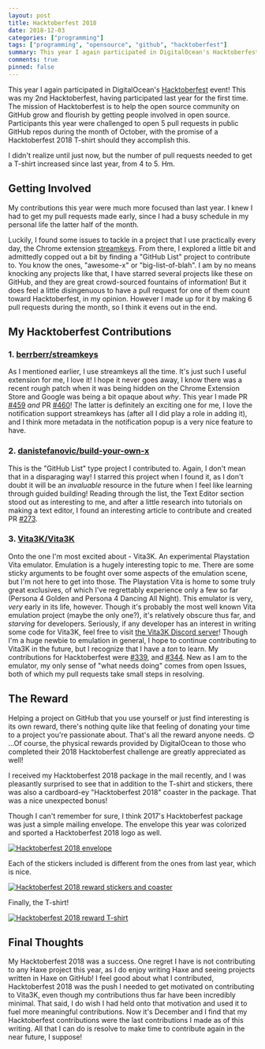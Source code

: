```yaml
---
layout: post
title: Hacktoberfest 2018
date: 2018-12-03
categories: ["programming"]
tags: ["programming", "opensource", "github", "hacktoberfest"]
summary: This year I again participated in DigitalOcean's Hacktoberfest event! This was my 2nd Hacktoberfest, having participated last year for the first time. The mission of Hacktoberfest is to help the open source community on GitHub grow and flourish by getting people involved in open source.
comments: true
pinned: false
---
```


This year I again participated in DigitalOcean's [Hacktoberfest](https://hacktoberfest.digitalocean.com/) event! This was my 2nd Hacktoberfest, having participated last year for the first time. The mission of Hacktoberfest is to help the open source community on GitHub grow and flourish by getting people involved in open source. Participants this year were challenged to open 5 pull requests in public GitHub repos during the month of October, with the promise of a Hacktoberfest 2018 T-shirt should they accomplish this.

I didn't realize until just now, but the number of pull requests needed to get a T-shirt increased since last year, from 4 to 5. Hm.

## Getting Involved

My contributions this year were much more focused than last year. I knew I had to get my pull requests made early, since I had a busy schedule in my personal life the latter half of the month.

Luckily, I found some issues to tackle in a project that I use practically every day, the Chrome extension [streamkeys](https://github.com/berrberr/streamkeys). From there, I explored a little bit and admittedly copped out a bit by finding a "GitHub List" project to contribute to. You know the ones, "awesome-x" or "big-list-of-blah". I am by no means knocking any projects like that, I have starred several projects like these on GitHub, and they are great crowd-sourced fountains of information! But it does feel a little disingenuous to have a pull request for one of them count toward Hacktoberfest, in my opinion. However I made up for it by making 6 pull requests during the month, so I think it evens out in the end.

## My Hacktoberfest Contributions

### 1. [berrberr/streamkeys](http://github.com/berrberr/streamkeys)

As I mentioned earlier, I use streamkeys all the time. It's just such I useful extension for me, I love it! I hope it never goes away, I know there was a recent rough patch when it was being hidden on the Chrome Extension Store and Google was being a bit opaque about *why*. This year I made PR [#459](https://github.com/berrberr/streamkeys/pull/459) *and* PR [#460](https://github.com/berrberr/streamkeys/pull/460)! The latter is definitely an exciting one for me, I love the notification support streamkeys has (after all I did play a role in adding it), and I think more metadata in the notification popup is a very nice feature to have.

### 2. [danistefanovic/build-your-own-x](https://github.com/danistefanovic/build-your-own-x/pull/273)

This is the "GitHub List" type project I contributed to. Again, I don't mean that in a disparaging way! I starred this project when I found it, as I don't doubt it will be an *invaluable* resource in the future when I feel like learning through guided building! Reading through the list, the Text Editor section stood out as interesting to me, and after a little research into tutorials on making a text editor, I found an interesting article to contribute and created PR [#273](https://github.com/danistefanovic/build-your-own-x/pull/273).

### 3. [Vita3K/Vita3K](https://github.com/Vita3K/Vita3K)

Onto the one I'm most excited about - Vita3K. An experimental Playstation Vita emulator. Emulation is a hugely interesting topic to me. There are some sticky arguments to be fought over some aspects of the emulation scene, but I'm not here to get into those. The Playstation Vita is home to some truly great exclusives, of which I've regrettably experience only a few so far (Persona 4 Golden and Persona 4 Dancing All Night). This emulator is very, *very* early in its life, however. Though it's probably the most well known Vita emulation project (maybe the only one?), it's relatively obscure thus far, and *starving* for developers. Seriously, if any developer has an interest in writing some code for Vita3K, feel free to visit [the Vita3K Discord server](https://discord.gg/MaWhJVH)! Though I'm a huge newbie to emulation in general, I hope to continue contributing to Vita3K in the future, but I recognize that I have a *ton* to learn. My contributions for Hacktoberfest were [#339](https://github.com/Vita3K/Vita3K/pull/339), and [#344](https://github.com/Vita3K/Vita3K/pull/344). New as I am to the emulator, my only sense of "what needs doing" comes from open Issues, both of which my pull requests take small steps in resolving.

## The Reward

Helping a project on GitHub that you use yourself or just find interesting is its own reward, there's nothing quite like that feeling of donating your time to a project you're passionate about. That's all the reward anyone needs. 😊 ...Of course, the physical rewards provided by DigitalOcean to those who completed their 2018 Hacktoberfest challenge are greatly appreciated as well!

I received my Hacktoberfest 2018 package in the mail recently, and I was pleasantly surprised to see that in addition to the T-shirt and stickers, there was also a cardboard-ey "Hacktoberfest 2018" coaster in the package. That was a nice unexpected bonus!

Though I can't remember for sure, I think 2017's Hacktoberfest package was just a simple mailing envelope. The envelope this year was colorized and sported a Hacktoberfest 2018 logo as well.

[![Hacktoberfest 2018 envelope](https://i.imgur.com/l3XIkhVm.jpg)](https://i.imgur.com/l3XIkhV.jpg)

Each of the stickers included is different from the ones from last year, which is nice.

[![Hacktoberfest 2018 reward stickers and coaster](https://i.imgur.com/HMb08E9m.jpg)](https://i.imgur.com/HMb08E9.jpg)

Finally, the T-shirt!

[![Hacktoberfest 2018 reward T-shirt](https://i.imgur.com/NPt8c5lm.jpg)](https://i.imgur.com/NPt8c5l.jpg)

## Final Thoughts

My Hacktoberfest 2018 was a success. One regret I have is not contributing to any Haxe project this year, as I do enjoy writing Haxe and seeing projects written in Haxe on GitHub! I feel good about what I contributed, Hacktoberfest 2018 was the push I needed to get motivated on contributing to Vita3K, even though my contributions thus far have been incredibly minimal. That said, I do wish I had held onto that motivation and used it to fuel more meaningful contributions. Now it's December and I find that my Hacktoberfest contributions were the last contributions I made as of this writing. All that I can do is resolve to make time to contribute again in the near future, I suppose!
